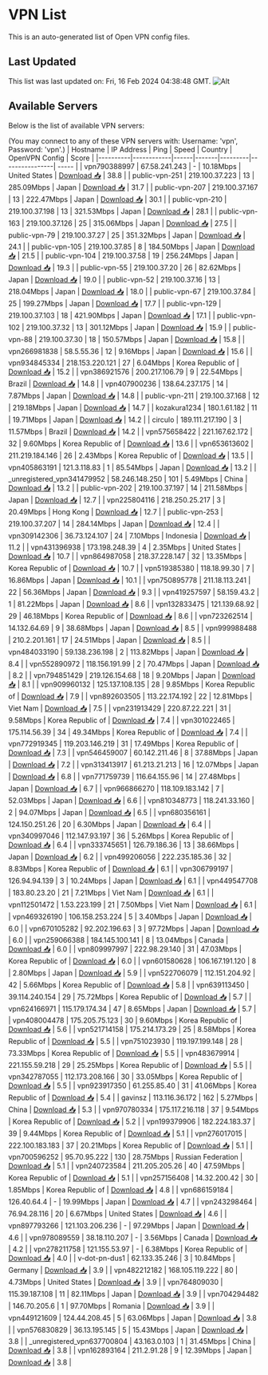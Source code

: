 # VPN List

This is an auto-generated list of Open VPN config files.

## Last Updated

This list was last updated on: Fri, 16 Feb 2024 04:38:48 GMT.
![Alt](https://repobeats.axiom.co/api/embed/186b98318ef1479477931607c1ad7d823f12451f.svg "Repobeats analytics image")

## Available Servers

Below is the list of available VPN servers:

(You may connect to any of these VPN servers with: Username: 'vpn', Password: 'vpn'.)
| Hostname | IP Address | Ping | Speed | Country | OpenVPN Config | Score |
|----------|------------|------|-------|---------|----------------| ----- |
| vpn790388997 | 67.58.241.243 | - | 10.18Mbps | United States | [Download 📥](./configs/server_0_US.ovpn) | 38.8 |
| public-vpn-251 | 219.100.37.223 | 13 | 285.09Mbps | Japan | [Download 📥](./configs/server_1_JP.ovpn) | 31.7 |
| public-vpn-207 | 219.100.37.167 | 13 | 222.47Mbps | Japan | [Download 📥](./configs/server_2_JP.ovpn) | 30.1 |
| public-vpn-210 | 219.100.37.198 | 13 | 321.53Mbps | Japan | [Download 📥](./configs/server_3_JP.ovpn) | 28.1 |
| public-vpn-163 | 219.100.37.126 | 25 | 315.06Mbps | Japan | [Download 📥](./configs/server_4_JP.ovpn) | 27.5 |
| public-vpn-79 | 219.100.37.27 | 25 | 351.32Mbps | Japan | [Download 📥](./configs/server_5_JP.ovpn) | 24.1 |
| public-vpn-105 | 219.100.37.85 | 8 | 184.50Mbps | Japan | [Download 📥](./configs/server_6_JP.ovpn) | 21.5 |
| public-vpn-104 | 219.100.37.58 | 19 | 256.24Mbps | Japan | [Download 📥](./configs/server_7_JP.ovpn) | 19.3 |
| public-vpn-55 | 219.100.37.20 | 26 | 82.62Mbps | Japan | [Download 📥](./configs/server_8_JP.ovpn) | 19.0 |
| public-vpn-52 | 219.100.37.16 | 13 | 218.04Mbps | Japan | [Download 📥](./configs/server_9_JP.ovpn) | 18.0 |
| public-vpn-67 | 219.100.37.84 | 25 | 199.27Mbps | Japan | [Download 📥](./configs/server_10_JP.ovpn) | 17.7 |
| public-vpn-129 | 219.100.37.103 | 18 | 421.90Mbps | Japan | [Download 📥](./configs/server_11_JP.ovpn) | 17.1 |
| public-vpn-102 | 219.100.37.32 | 13 | 301.12Mbps | Japan | [Download 📥](./configs/server_12_JP.ovpn) | 15.9 |
| public-vpn-88 | 219.100.37.30 | 18 | 150.57Mbps | Japan | [Download 📥](./configs/server_13_JP.ovpn) | 15.8 |
| vpn266981838 | 58.5.55.36 | 12 | 9.16Mbps | Japan | [Download 📥](./configs/server_14_JP.ovpn) | 15.6 |
| vpn934845334 | 218.153.220.121 | 27 | 6.04Mbps | Korea Republic of | [Download 📥](./configs/server_15_KR.ovpn) | 15.2 |
| vpn386921576 | 200.217.106.79 | 9 | 22.54Mbps | Brazil | [Download 📥](./configs/server_16_BR.ovpn) | 14.8 |
| vpn407900236 | 138.64.237.175 | 14 | 7.87Mbps | Japan | [Download 📥](./configs/server_17_JP.ovpn) | 14.8 |
| public-vpn-211 | 219.100.37.168 | 12 | 219.18Mbps | Japan | [Download 📥](./configs/server_18_JP.ovpn) | 14.7 |
| kozakura1234 | 180.1.61.182 | 11 | 19.71Mbps | Japan | [Download 📥](./configs/server_19_JP.ovpn) | 14.2 |
| circulo | 189.111.217.190 | 3 | 11.57Mbps | Brazil | [Download 📥](./configs/server_20_BR.ovpn) | 14.2 |
| vpn575658422 | 221.167.62.172 | 32 | 9.60Mbps | Korea Republic of | [Download 📥](./configs/server_21_KR.ovpn) | 13.6 |
| vpn653613602 | 211.219.184.146 | 26 | 2.43Mbps | Korea Republic of | [Download 📥](./configs/server_22_KR.ovpn) | 13.5 |
| vpn405863191 | 121.3.118.83 | 1 | 85.54Mbps | Japan | [Download 📥](./configs/server_23_JP.ovpn) | 13.2 |
| _unregistered_vpn341479952 | 58.246.148.250 | 101 | 5.49Mbps | China | [Download 📥](./configs/server_24_CN.ovpn) | 13.2 |
| public-vpn-202 | 219.100.37.197 | 14 | 211.58Mbps | Japan | [Download 📥](./configs/server_25_JP.ovpn) | 12.7 |
| vpn225804116 | 218.250.25.217 | 3 | 20.49Mbps | Hong Kong | [Download 📥](./configs/server_26_HK.ovpn) | 12.7 |
| public-vpn-253 | 219.100.37.207 | 14 | 284.14Mbps | Japan | [Download 📥](./configs/server_27_JP.ovpn) | 12.4 |
| vpn309142306 | 36.73.124.107 | 24 | 7.10Mbps | Indonesia | [Download 📥](./configs/server_28_ID.ovpn) | 11.2 |
| vpn431396938 | 173.198.248.39 | 4 | 2.35Mbps | United States | [Download 📥](./configs/server_29_US.ovpn) | 10.7 |
| vpn864987058 | 218.37.228.147 | 32 | 13.35Mbps | Korea Republic of | [Download 📥](./configs/server_30_KR.ovpn) | 10.7 |
| vpn519385380 | 118.18.99.30 | 7 | 16.86Mbps | Japan | [Download 📥](./configs/server_31_JP.ovpn) | 10.1 |
| vpn750895778 | 211.18.113.241 | 22 | 56.36Mbps | Japan | [Download 📥](./configs/server_32_JP.ovpn) | 9.3 |
| vpn419257597 | 58.159.43.2 | 1 | 81.22Mbps | Japan | [Download 📥](./configs/server_33_JP.ovpn) | 8.6 |
| vpn132833475 | 121.139.68.92 | 29 | 46.18Mbps | Korea Republic of | [Download 📥](./configs/server_34_KR.ovpn) | 8.6 |
| vpn723262514 | 14.132.64.69 | 9 | 38.68Mbps | Japan | [Download 📥](./configs/server_35_JP.ovpn) | 8.5 |
| vpn999988488 | 210.2.201.161 | 17 | 24.51Mbps | Japan | [Download 📥](./configs/server_36_JP.ovpn) | 8.5 |
| vpn484033190 | 59.138.236.198 | 2 | 113.82Mbps | Japan | [Download 📥](./configs/server_37_JP.ovpn) | 8.4 |
| vpn552890972 | 118.156.191.99 | 2 | 70.47Mbps | Japan | [Download 📥](./configs/server_38_JP.ovpn) | 8.2 |
| vpn794851429 | 219.126.154.68 | 18 | 9.20Mbps | Japan | [Download 📥](./configs/server_39_JP.ovpn) | 8.1 |
| vpn909960132 | 125.137.108.135 | 28 | 9.85Mbps | Korea Republic of | [Download 📥](./configs/server_40_KR.ovpn) | 7.9 |
| vpn892603505 | 113.22.174.192 | 22 | 12.81Mbps | Viet Nam | [Download 📥](./configs/server_41_VN.ovpn) | 7.5 |
| vpn231913429 | 220.87.22.221 | 31 | 9.58Mbps | Korea Republic of | [Download 📥](./configs/server_42_KR.ovpn) | 7.4 |
| vpn301022465 | 175.114.56.39 | 34 | 49.34Mbps | Korea Republic of | [Download 📥](./configs/server_43_KR.ovpn) | 7.4 |
| vpn772919345 | 119.203.146.219 | 31 | 17.49Mbps | Korea Republic of | [Download 📥](./configs/server_44_KR.ovpn) | 7.3 |
| vpn546459007 | 60.142.211.46 | 8 | 37.88Mbps | Japan | [Download 📥](./configs/server_45_JP.ovpn) | 7.2 |
| vpn313413917 | 61.213.21.213 | 16 | 12.07Mbps | Japan | [Download 📥](./configs/server_46_JP.ovpn) | 6.8 |
| vpn771759739 | 116.64.155.96 | 14 | 27.48Mbps | Japan | [Download 📥](./configs/server_47_JP.ovpn) | 6.7 |
| vpn966866270 | 118.109.183.142 | 7 | 52.03Mbps | Japan | [Download 📥](./configs/server_48_JP.ovpn) | 6.6 |
| vpn810348773 | 118.241.33.160 | 2 | 94.07Mbps | Japan | [Download 📥](./configs/server_49_JP.ovpn) | 6.5 |
| vpn680356161 | 124.150.251.26 | 20 | 6.30Mbps | Japan | [Download 📥](./configs/server_50_JP.ovpn) | 6.4 |
| vpn340997046 | 112.147.93.197 | 36 | 5.26Mbps | Korea Republic of | [Download 📥](./configs/server_51_KR.ovpn) | 6.4 |
| vpn333745651 | 126.79.186.36 | 13 | 38.66Mbps | Japan | [Download 📥](./configs/server_52_JP.ovpn) | 6.2 |
| vpn499206056 | 222.235.185.36 | 32 | 8.83Mbps | Korea Republic of | [Download 📥](./configs/server_53_KR.ovpn) | 6.1 |
| vpn306799197 | 126.94.94.139 | 3 | 10.24Mbps | Japan | [Download 📥](./configs/server_54_JP.ovpn) | 6.1 |
| vpn449547708 | 183.80.23.20 | 21 | 7.21Mbps | Viet Nam | [Download 📥](./configs/server_55_VN.ovpn) | 6.1 |
| vpn112501472 | 1.53.223.199 | 21 | 7.50Mbps | Viet Nam | [Download 📥](./configs/server_56_VN.ovpn) | 6.1 |
| vpn469326190 | 106.158.253.224 | 5 | 3.40Mbps | Japan | [Download 📥](./configs/server_57_JP.ovpn) | 6.0 |
| vpn670105282 | 92.202.196.63 | 3 | 97.72Mbps | Japan | [Download 📥](./configs/server_58_JP.ovpn) | 6.0 |
| vpn259066388 | 184.145.100.141 | 8 | 13.04Mbps | Canada | [Download 📥](./configs/server_59_CA.ovpn) | 6.0 |
| vpn809997997 | 222.98.29.140 | 31 | 47.03Mbps | Korea Republic of | [Download 📥](./configs/server_60_KR.ovpn) | 6.0 |
| vpn601580628 | 106.167.191.120 | 8 | 2.80Mbps | Japan | [Download 📥](./configs/server_61_JP.ovpn) | 5.9 |
| vpn522706079 | 112.151.204.92 | 42 | 5.66Mbps | Korea Republic of | [Download 📥](./configs/server_62_KR.ovpn) | 5.8 |
| vpn639113450 | 39.114.240.154 | 29 | 75.72Mbps | Korea Republic of | [Download 📥](./configs/server_63_KR.ovpn) | 5.7 |
| vpn624166971 | 115.179.174.34 | 47 | 8.65Mbps | Japan | [Download 📥](./configs/server_64_JP.ovpn) | 5.7 |
| vpn408004478 | 175.205.75.123 | 30 | 9.60Mbps | Korea Republic of | [Download 📥](./configs/server_65_KR.ovpn) | 5.6 |
| vpn521714158 | 175.214.173.29 | 25 | 8.58Mbps | Korea Republic of | [Download 📥](./configs/server_66_KR.ovpn) | 5.5 |
| vpn751023930 | 119.197.199.148 | 28 | 73.33Mbps | Korea Republic of | [Download 📥](./configs/server_67_KR.ovpn) | 5.5 |
| vpn483679914 | 221.155.59.218 | 29 | 25.25Mbps | Korea Republic of | [Download 📥](./configs/server_68_KR.ovpn) | 5.5 |
| vpn342787055 | 112.173.208.166 | 30 | 33.05Mbps | Korea Republic of | [Download 📥](./configs/server_69_KR.ovpn) | 5.5 |
| vpn923917350 | 61.255.85.40 | 31 | 41.06Mbps | Korea Republic of | [Download 📥](./configs/server_70_KR.ovpn) | 5.4 |
| gavinsz | 113.116.36.172 | 162 | 5.27Mbps | China | [Download 📥](./configs/server_71_CN.ovpn) | 5.3 |
| vpn970780334 | 175.117.216.118 | 37 | 9.54Mbps | Korea Republic of | [Download 📥](./configs/server_72_KR.ovpn) | 5.2 |
| vpn199379906 | 182.224.183.37 | 39 | 9.44Mbps | Korea Republic of | [Download 📥](./configs/server_73_KR.ovpn) | 5.1 |
| vpn276017015 | 222.100.183.183 | 37 | 20.21Mbps | Korea Republic of | [Download 📥](./configs/server_74_KR.ovpn) | 5.1 |
| vpn700596252 | 95.70.95.222 | 130 | 28.75Mbps | Russian Federation | [Download 📥](./configs/server_75_RU.ovpn) | 5.1 |
| vpn240723584 | 211.205.205.26 | 40 | 47.59Mbps | Korea Republic of | [Download 📥](./configs/server_76_KR.ovpn) | 5.1 |
| vpn257156408 | 14.32.200.42 | 30 | 1.85Mbps | Korea Republic of | [Download 📥](./configs/server_77_KR.ovpn) | 4.8 |
| vpn686159184 | 126.40.64.4 | - | 19.99Mbps | Japan | [Download 📥](./configs/server_78_JP.ovpn) | 4.7 |
| vpn243298464 | 76.94.28.116 | 20 | 6.67Mbps | United States | [Download 📥](./configs/server_79_US.ovpn) | 4.6 |
| vpn897793266 | 121.103.206.236 | - | 97.29Mbps | Japan | [Download 📥](./configs/server_80_JP.ovpn) | 4.6 |
| vpn978089559 | 38.18.110.207 | - | 3.56Mbps | Canada | [Download 📥](./configs/server_81_CA.ovpn) | 4.2 |
| vpn278211758 | 121.155.53.97 | - | 6.38Mbps | Korea Republic of | [Download 📥](./configs/server_82_KR.ovpn) | 4.0 |
| v-dot-pn-dus1 | 62.133.35.246 | 3 | 10.84Mbps | Germany | [Download 📥](./configs/server_83_DE.ovpn) | 3.9 |
| vpn482212182 | 168.105.119.222 | 80 | 4.73Mbps | United States | [Download 📥](./configs/server_84_US.ovpn) | 3.9 |
| vpn764809030 | 115.39.187.108 | 11 | 82.11Mbps | Japan | [Download 📥](./configs/server_85_JP.ovpn) | 3.9 |
| vpn704294482 | 146.70.205.6 | 1 | 97.70Mbps | Romania | [Download 📥](./configs/server_86_RO.ovpn) | 3.9 |
| vpn449121609 | 124.44.208.45 | 5 | 63.06Mbps | Japan | [Download 📥](./configs/server_87_JP.ovpn) | 3.8 |
| vpn576830829 | 36.13.195.145 | 5 | 15.43Mbps | Japan | [Download 📥](./configs/server_88_JP.ovpn) | 3.8 |
| _unregistered_vpn637700804 | 43.163.0.103 | 1 | 31.45Mbps | China | [Download 📥](./configs/server_89_CN.ovpn) | 3.8 |
| vpn162893164 | 211.2.91.28 | 9 | 12.39Mbps | Japan | [Download 📥](./configs/server_90_JP.ovpn) | 3.8 |
